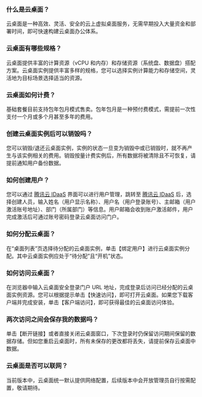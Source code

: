 ### 什么是云桌面？
云桌面是一种高效、灵活、安全的云上虚拟桌面服务，无需早期投入大量资金和部署时间，即可快速构建云桌面办公体系。

### 云桌面有哪些规格？
云桌面提供丰富的计算资源（vCPU 和内存）和存储资源（系统盘、数据盘）搭配方案。云桌面实例提供丰富多样的规格，您可以选择实例计算能力和存储空间，灵活地为目标场景选择适当的资源。

### 云桌面如何计费？
基础套餐目前支持包年包月模式售卖。包年包月是一种预付费模式，需提前一次性支付一个月或多个月甚至多年的费用。

### 创建云桌面实例后可以销毁吗？
您可以销毁/退还云桌面实例，实例的状态一旦变为销毁中或已销毁时，就不再产生与该实例相关的费用。销毁按量计费实例后，所有数据将被清除且不可恢复，请提前通知用户备份数据。

### 如何创建用户？
您可以通过 [腾讯云 IDaaS](https://cloud.tencent.com/product/tcid) 界面可以进行用户管理，跳转至 [腾讯云 IDaaS](https://cloud.tencent.com/product/tcid) 后，选择创建人员，输入姓名（用户显示名称）、用户名（用户登录账号）、主邮箱（用户激活账号地址）、部门（所属部门）等信息。用户邮箱会收到账户激活邮件，用户完成激活后可通过账号密码登录云桌面访问门户。

### 如何分配云桌面？
在“桌面列表”页选择待分配的云桌面实例，单击【绑定用户】进行云桌面实例分配。其中云桌面实例应处于“待分配”且“开机”状态。

### 如何访问云桌面？
在浏览器中输入云桌面安全登录门户 URL 地址，完成登录后访问已经分配的云桌面实例资源。您可以根据提示单击【快速访问】，即可打开云桌面。如果您下载客户端并完成安装，单击【客户端访问】，即可获得最佳的云桌面访问体验。

### 两次访问之间会保存我的数据吗？
单击【断开链接】或者直接关闭云桌面窗口，下次登录时仍保留访问期间保留的数据存储。但如您重启云桌面时，所有未保存的更改都将丢失，请提前保存云桌面中数据。

### 云桌面是否可以联网？
当前版本中，云桌面统一默认提供网络配置，后续版本中会开放管理员自行按需配置，敬请期待。




